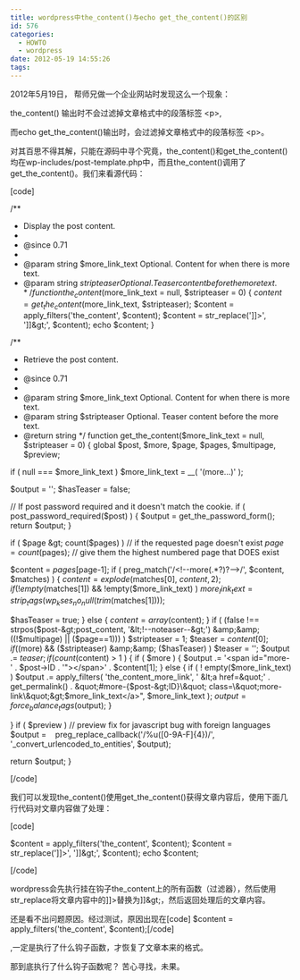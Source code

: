 ```yaml
---
title: wordpress中the_content()与echo get_the_content()的区别
id: 576
categories:
  - HOWTO
  - wordpress
date: 2012-05-19 14:55:26
tags:
---
```


2012年5月19日， 帮师兄做一个企业网站时发现这么一个现象：

the_content() 输出时不会过滤掉文章格式中的段落标签 &lt;p&gt;,

而echo get_the_content()输出时，会过滤掉文章格式中的段落标签 &lt;p&gt;。

对其百思不得其解，只能在源码中寻个究竟，the_content()和get_the_content()均在wp-includes/post-template.php中，而且the_content()调用了get_the_content()。我们来看源代码：

[code]

/**
* Display the post content.
*
* @since 0.71
*
* @param string $more_link_text Optional. Content for when there is more text.
* @param string $stripteaser Optional. Teaser content before the more text.
*/
function the_content($more_link_text = null, $stripteaser = 0) {
$content = get_the_content($more_link_text, $stripteaser);
$content = apply_filters('the_content', $content);
$content = str_replace(']]&gt;', ']]&amp;gt;', $content);
echo $content;
}

/**
* Retrieve the post content.
*
* @since 0.71
*
* @param string $more_link_text Optional. Content for when there is more text.
* @param string $stripteaser Optional. Teaser content before the more text.
* @return string
*/
function get_the_content($more_link_text = null, $stripteaser = 0) {
global $post, $more, $page, $pages, $multipage, $preview;

if ( null === $more_link_text )
$more_link_text = __( '(more...)' );

$output = '';
$hasTeaser = false;

// If post password required and it doesn't match the cookie.
if ( post_password_required($post) ) {
$output = get_the_password_form();
return $output;
}

if ( $page &gt; count($pages) ) // if the requested page doesn't exist
$page = count($pages); // give them the highest numbered page that DOES exist

$content = $pages[$page-1];
if ( preg_match('/&lt;!--more(.*?)?--&gt;/', $content, $matches) ) {
$content = explode($matches[0], $content, 2);
if ( !empty($matches[1]) &amp;&amp; !empty($more_link_text) )
$more_link_text = strip_tags(wp_kses_no_null(trim($matches[1])));

$hasTeaser = true;
} else {
$content = array($content);
}
if ( (false !== strpos($post-&gt;post_content, '&lt;!--noteaser--&gt;') &amp;&amp; ((!$multipage) || ($page==1))) )
$stripteaser = 1;
$teaser = $content[0];
if ( ($more) &amp;&amp; ($stripteaser) &amp;&amp; ($hasTeaser) )
$teaser = '';
$output .= $teaser;
if ( count($content) &gt; 1 ) {
if ( $more ) {
$output .= '&lt;span id=&quot;more-' . $post-&gt;ID . '&quot;&gt;&lt;/span&gt;' . $content[1];
} else {
if ( ! empty($more_link_text) )
$output .= apply_filters( 'the_content_more_link', ' &lt;a href=&quot;' . get_permalink() . &quot;#more-{$post-&gt;ID}\&quot; class=\&quot;more-link\&quot;&gt;$more_link_text&lt;/a&gt;&quot;, $more_link_text );
$output = force_balance_tags($output);
}

}
if ( $preview ) // preview fix for javascript bug with foreign languages
$output =    preg_replace_callback('/\%u([0-9A-F]{4})/', '_convert_urlencoded_to_entities', $output);

return $output;
}

[/code]

我们可以发现the_content()使用get_the_content()获得文章内容后，使用下面几行代码对文章内容做了处理：

[code]

$content = apply_filters('the_content', $content);
$content = str_replace(']]&gt;', ']]&amp;gt;', $content);
echo $content;

[/code]

wordpress会先执行挂在钩子the_content上的所有函数（过滤器），然后使用str_replace将文章内容中的]]&gt;替换为]]&amp;gt;，然后返回处理后的文章内容。

还是看不出问题原因。经过测试，原因出现在[code] $content = apply_filters('the_content', $content);[/code]

,一定是执行了什么钩子函数，才恢复了文章本来的格式。

那到底执行了什么钩子函数呢？ 苦心寻找，未果。

&nbsp;